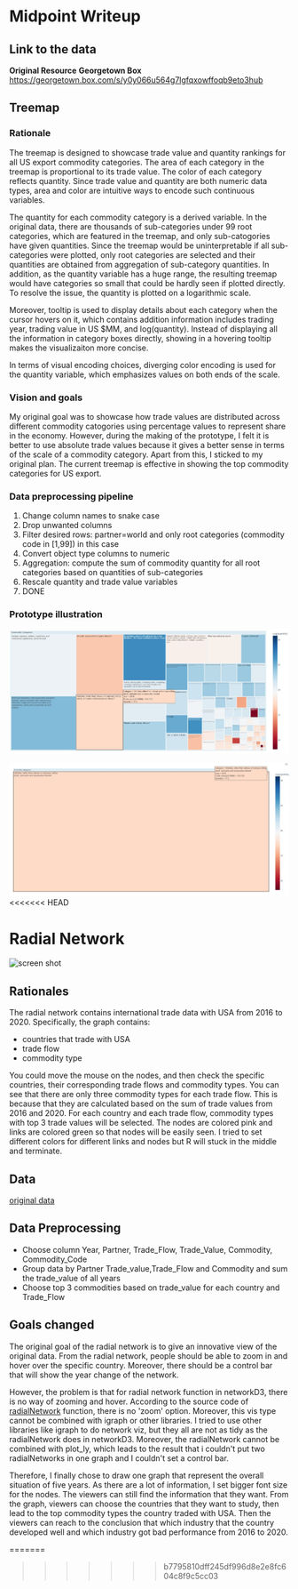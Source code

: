 # Midpoint Writeup

## Link to the data
**Original Resource**
**Georgetown Box** 
https://georgetown.box.com/s/y0y066u564g7lgfqxowffoqb9eto3hub

## Treemap
### Rationale
The treemap is designed to showcase trade value and quantity rankings for all US export commodity categories. The area of each category in the treemap is proportional to its trade value. The color of each category reflects quantity. Since trade value and quantity are both numeric data types, area and color are intuitive ways to encode such continuous variables. 

The quantity for each commodity category is a derived variable. In the original data, there are thousands of sub-categories under 99 root categories, which are featured in the treemap, and only sub-catogories have given quantities. Since the treemap would be uninterpretable if all sub-categories were plotted, only root categories are selected and their quantities are obtained from aggregation of sub-category quantities. In addition, as the quantity variable has a huge range, the resulting treemap would have categories so small that could be hardly seen if plotted directly. To resolve the issue, the quantity is plotted on a logarithmic scale. 

Moreover, tooltip is used to display details about each category when the cursor hovers on it, which contains addition information includes trading year, trading value in US $MM, and log(quantity). Instead of displaying all the information in category boxes directly, showing in a hovering tooltip makes the visualizaiton more concise. 

In terms of visual encoding choices, diverging color encoding is used for the quantity variable, which emphasizes values on both ends of the scale. 

### Vision and goals
My original goal was to showcase how trade values are distributed across different commodity catogories using percentage values to represent share in the economy. However, during the making of the prototype, I felt it is better to use absolute trade values because it gives a better sense in terms of the scale of a commodity category. Apart from this, I sticked to my original plan. The current treemap is effective in showing the top commodity categories for US export. 

### Data preprocessing pipeline
1. Change column names to snake case
2. Drop unwanted columns
3. Filter desired rows: partner=world and only root categories (commodity code in [1,99]) in this case
4. Convert object type columns to numeric
5. Aggregation: compute the sum of commodity quantity for all root categories based on quantities of sub-categories
6. Rescale quantity and trade value variables
7. DONE

### Prototype illustration
![Screenshot 1](/treemap/proto1.jpg)

![Screenshot 2](/treemap/proto2.jpg)
<<<<<<< HEAD

# Radial Network

![screen shot](https://github.com/anly503/project-spring-2022-project-group-10/blob/main/network/screen_shot.png)


## Rationales

The radial network contains international trade data with USA from 2016 to 2020. Specifically, the graph contains: 

- countries that trade with USA
- trade flow
- commodity type

You could move the mouse on the nodes, and then check the specific countries, their corresponding trade flows and commodity types. You can see that there are only three commodity types for each trade flow. This is because that they are calculated based on the sum of trade values from 2016 and 2020. For each country and each trade flow, commodity types with top 3 trade values will be selected. The nodes are colored pink and links are colored green so that nodes will be easily seen. I tried to set different colors for different links and nodes but R will stuck in the middle and terminate. 
## Data

[original data](https://comtrade.un.org/data/)

## Data Preprocessing

- Choose column Year, Partner, Trade_Flow, Trade_Value, Commodity, Commodity_Code
- Group data by Partner Trade_value,Trade_Flow and Commodity and sum the trade_value of all years
- Choose top 3 commodities based on trade_value for each country and Trade_Flow

## Goals changed

The original goal of the radial network is to give an innovative view of the original data. From the radial network, people should be able to zoom in and hover over the specific country. Moreover, there should be a control bar that will show the year change of the network.  

However, the problem is that for radial network function in networkD3, there is no way of zooming and hover. According to the source code of [radialNetwork](https://rdrr.io/cran/networkD3/man/radialNetwork.html) function, there is no 'zoom' option. Moreover, this vis type cannot be combined with igraph or other libraries. I tried to use other libraries like igraph to do network viz, but they all are not as tidy as the radialNetwork does in networkD3. Moreover, the radialNetwork cannot be combined with plot_ly, which leads to the result that i couldn't put two radialNetworks in one graph and I couldn't set a control bar.

Therefore, I finally chose to draw one graph that represent the overall situation of five years. As there are a lot of information, I set bigger font size for the nodes. The viewers can still find the information that they want. From the graph, viewers can choose the countries that they want to study, then lead to the top commodity types the country traded with USA. Then the viewers can reach to the conclusion that which industry that the country developed well and which industry got bad performance from 2016 to 2020. 

=======
>>>>>>> b7795810dff245df996d8e2e8fc604c8f9c5cc03

